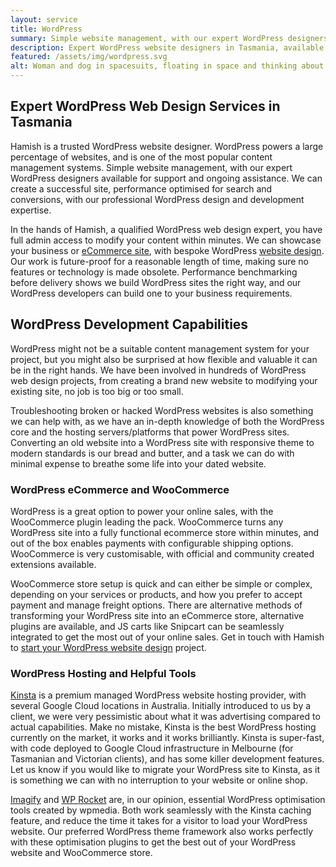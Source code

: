 ```yaml
---
layout: service
title: WordPress
summary: Simple website management, with our expert WordPress designers available for support and ongoing assistance. We can create a successful site, performance optimised for search and conversions, with our professional WordPress design and development expertise.
description: Expert WordPress website designers in Tasmania, available now. Create a successful site for your business, performance optimised for search and conversions.
featured: /assets/img/wordpress.svg
alt: Woman and dog in spacesuits, floating in space and thinking about WordPress
---
```


## Expert WordPress Web Design Services in Tasmania

Hamish is a trusted WordPress website designer. WordPress powers a large percentage of websites, and is one of the most popular content management systems. Simple website management, with our expert WordPress designers available for support and ongoing assistance. We can create a successful site, performance optimised for search and conversions, with our professional WordPress design and development expertise.

In the hands of Hamish, a qualified WordPress web design expert, you have full admin access to modify your content within minutes. We can showcase your business or [eCommerce site](/services/ecommerce/), with bespoke WordPress [website design](/services/website-design/). Our work is future-proof for a reasonable length of time, making sure no features or technology is made obsolete. Performance benchmarking before delivery shows we build WordPress sites the right way, and our WordPress developers can build one to your business requirements.

## WordPress Development Capabilities

WordPress might not be a suitable content management system for your project, but you might also be surprised at how flexible and valuable it can be in the right hands. We have been involved in hundreds of WordPress web design projects, from creating a brand new website to modifying your existing site, no job is too big or too small.

Troubleshooting broken or hacked WordPress websites is also something we can help with, as we have an in-depth knowledge of both the WordPress core and the hosting servers/platforms that power WordPress sites. Converting an old website into a WordPress site with responsive theme to modern standards is our bread and butter, and a task we can do with minimal expense to breathe some life into your dated website.

### WordPress eCommerce and WooCommerce

WordPress is a great option to power your online sales, with the WooCommerce plugin leading the pack. WooCommerce turns any WordPress site into a fully functional ecommerce store within minutes, and out of the box enables payments with configurable shipping options. WooCommerce is very customisable, with official and community created extensions available.

WooCommerce store setup is quick and can either be simple or complex, depending on your services or products, and how you prefer to accept payment and manage freight options. There are alternative methods of transforming your WordPress site into an eCommerce store, alternative plugins are available, and JS carts like Snipcart can be seamlessly integrated to get the most out of your online sales. Get in touch with Hamish to [start your WordPress website design](/quote/) project.

### WordPress Hosting and Helpful Tools

[Kinsta](https://kinsta.com/signup/?plan=visits-starter&interval=year&kaid=DOXBTNWOLNAX) is a premium managed WordPress website hosting provider, with several Google Cloud locations in Australia. Initially introduced to us by a client, we were very pessimistic about what it was advertising compared to actual capabilities. Make no mistake, Kinsta is the best WordPress hosting currently on the market, it works and it works brilliantly. Kinsta is super-fast, with code deployed to Google Cloud infrastructure in Melbourne (for Tasmanian and Victorian clients), and has some killer development features. Let us know if you would like to migrate your WordPress site to Kinsta, as it is something we can with no interruption to your website or online shop.

[Imagify](https://imagify.io/) and [WP Rocket](https://wp-rocket.me/) are, in our opinion, essential WordPress optimisation tools created by wpmedia. Both work seamlessly with the Kinsta caching feature, and reduce the time it takes for a visitor to load your WordPress website. Our preferred WordPress theme framework also works perfectly with these optimisation plugins to get the best out of your WordPress website and WooCommerce store.